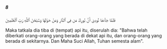 ##### 8

<span class="ayah">فَلَمَّا جَآءَهَا نُودِىَ أَنۢ بُورِكَ مَن فِى ٱلنَّارِ وَمَنْ حَوْلَهَا وَسُبْحَٰنَ ٱللَّهِ رَبِّ ٱلْعَٰلَمِينَ</span>

<span class="ayah_translation">Maka tatkala dia tiba di (tempat) api itu, diserulah dia: "Bahwa telah diberkati orang-orang yang berada di dekat api itu, dan orang-orang yang berada di sekitarnya. Dan Maha Suci Allah, Tuhan semesta alam".</span>
